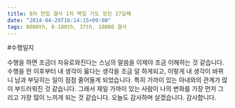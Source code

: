 ```yaml
---
title: 8차 천일 결사 1차 백일 기도 정진 37일째
date: "2014-04-29T16:14:15+09:00"
tags: 8000th, 8-100th, 37th, 10000 결사
---
```


#수행일지

수행을 하면 조금더 자유로와진다는 스님의 말씀을 이제야 조금 이해하는 것 같습니다. 수행을 한 이후부터 내 생각이 옳다는 생각을 조금 덜 하게되고, 이렇게 내 생각이 바뀌니 남과 부딪히는 일이 점점 줄어들게 되었습니다. 특히 가까이 있는 아내와의 관계가 많이 부드러워진 것 같습니다. 그래서 제일 가까이 있는 사람이 나의 변화를 가장 먼저 그리고 가장 많이 느끼게 되는 것 같습니다. 오늘도 감사하며 살겠습니다. 감사합니다.

